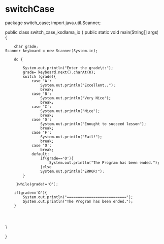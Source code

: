 # switchCase
package switch_case;
import java.util.Scanner;

public class switch_case_kodlama_io {
    public static void main(String[] args) {

        char grade;
    Scanner keyboard = new Scanner(System.in);

        do {

            System.out.println("Enter the grade\t:");
            grade= keyboard.next().charAt(0);
            switch (grade){
                case 'A':
                    System.out.println("Excellent..");
                    break;
                case 'B':
                    System.out.println("Very Nice");
                    break;
                case 'C':
                    System.out.println("Nice");
                    break;
                case 'D':
                    System.out.println("Enought to succeed lesson");
                    break;
                case 'F':
                    System.out.println("Fail!");
                    break;
                case 'O':
                    break;
                default:
                    if(grade=='O'){
                        System.out.println("The Program has been ended.");
                    }else
                    System.out.println("ERROR!");
            }

         }while(grade!='O');

        if(grade=='O'){
            System.out.println("===========================");
            System.out.println("The Program has been ended.");
        }




    }
}
